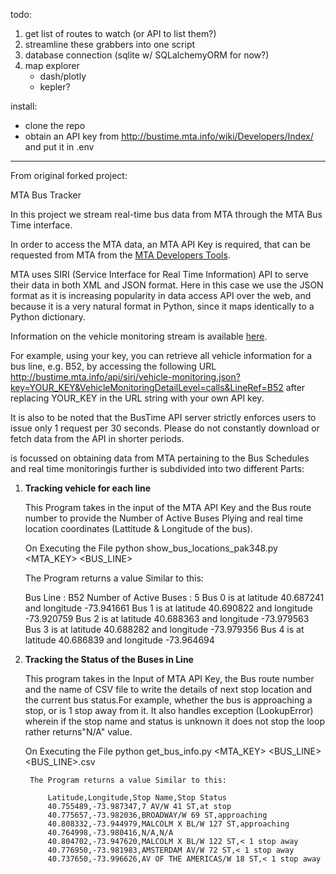 todo:
1. get list of routes to watch (or API to list them?)
2. streamline these grabbers into one script
3. database connection (sqlite w/ SQLalchemyORM for now?)
4. map explorer
    - dash/plotly
    - kepler?

install:
- clone the repo
- obtain an API key from http://bustime.mta.info/wiki/Developers/Index/ and put it in .env

-----

From original forked project:

MTA Bus Tracker

In this project we stream real-time bus data from MTA through the MTA Bus Time interface. 

In order to access the MTA data, an MTA API Key is required, that can be requested from MTA from the [MTA Developers Tools](http://bustime.mta.info/wiki/Developers/Index).

MTA uses SIRI (Service Interface for Real Time Information) API to serve their data in both XML and JSON format. Here in this case we use the JSON format as it is increasing popularity in data access API over the web, and because it is a very natural format in Python, since it maps identically to a Python dictionary. 

Information on the vehicle monitoring stream is available [here](http://bustime.mta.info/wiki/Developers/SIRIVehicleMonitoring).

For example, using your key, you can retrieve all vehicle information for a bus line, e.g. B52, by accessing the following URL http://bustime.mta.info/api/siri/vehicle-monitoring.json?key=YOUR_KEY&VehicleMonitoringDetailLevel=calls&LineRef=B52 after replacing YOUR_KEY in the URL string with your own API key.

It is also to be noted that the BusTime API server strictly enforces users to issue only 1 request per 30 seconds. Please do not constantly download or fetch data from the API in
shorter periods.


is focussed on obtaining data from MTA pertaining to the Bus Schedules and real time monitoringis further is subdivided into two different Parts:

1. **Tracking vehicle for each line**

    This Program takes in the input of the MTA API Key and the Bus route number to provide the Number of Active Buses Plying and real time location coordinates (Lattitude & Longitude of the bus).
    
    On Executing the File python show_bus_locations_pak348.py <MTA_KEY> <BUS_LINE>
    
    The Program returns a value Similar to this:
    
      Bus Line : B52
        Number of Active Buses : 5
        Bus 0 is at latitude 40.687241 and longitude -73.941661
        Bus 1 is at latitude 40.690822 and longitude -73.920759
        Bus 2 is at latitude 40.688363 and longitude -73.979563
        Bus 3 is at latitude 40.688282 and longitude -73.979356
        Bus 4 is at latitude 40.686839 and longitude -73.964694
      
2. **Tracking the Status of the Buses in Line**

    This program takes in the Input of MTA API Key, the Bus route number and the name of CSV file to write the details of next stop location and the current bus status.For example, whether the bus is approaching a stop, or is 1 stop away from it. It also handles exception (LookupError) wherein if the stop name and status is unknown it does not stop the loop rather returns"N/A" value.
    
    On Executing the File python get_bus_info.py <MTA_KEY> <BUS_LINE> <BUS_LINE>.csv
    
        The Program returns a value Similar to this:
        
            Latitude,Longitude,Stop Name,Stop Status
            40.755489,-73.987347,7 AV/W 41 ST,at stop
            40.775657,-73.982036,BROADWAY/W 69 ST,approaching
            40.808332,-73.944979,MALCOLM X BL/W 127 ST,approaching
            40.764998,-73.980416,N/A,N/A
            40.804702,-73.947620,MALCOLM X BL/W 122 ST,< 1 stop away
            40.776950,-73.981983,AMSTERDAM AV/W 72 ST,< 1 stop away
            40.737650,-73.996626,AV OF THE AMERICAS/W 18 ST,< 1 stop away
            
